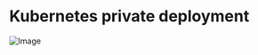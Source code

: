 # Kubernetes private deployment

![Image](https://raw.githubusercontent.com/jpobiega/Trend/blob/main/Cloud%20Formation/Kubernetes/images/arch.png)

